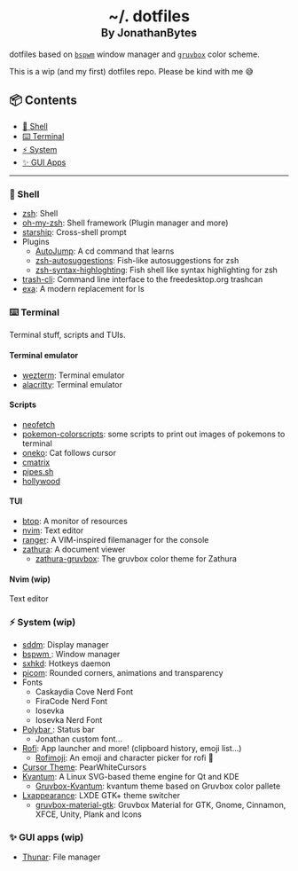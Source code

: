 <h1 align="center">
<a name="top">~/. dotfiles</a> <br/>
<sup><sub>By JonathanBytes</sub></sup>
</h1>

dotfiles based on [`bspwm`](https://github.com/baskerville/bspwm) window manager and [`gruvbox`](https://github.com/morhetz/gruvbox) color scheme.

This is a wip (and my first) dotfiles repo. Please be kind with me 😅


## 📦 Contents

- [🐚 Shell](#shell)
- [⌨️  Terminal](#terminal)
- [⚡ System](#system)
- [✨ GUI Apps](#gui-apps)

---

### 🐚 Shell 

- [zsh](https://www.zsh.org/): Shell
- [oh-my-zsh](https://ohmyz.sh/#install): Shell framework (Plugin manager and more)
- [starship](https://starship.rs/): Cross-shell prompt
- Plugins
  - [AutoJump](https://github.com/wting/autojump): A cd command that learns
  - [zsh-autosuggestions](https://github.com/zsh-users/zsh-autosuggestions/blob/master/INSTALL.md#oh-my-zsh): Fish-like autosuggestions for zsh 
  - [zsh-syntax-highloghting](https://github.com/zsh-users/zsh-syntax-highlighting/blob/master/INSTALL.md): Fish shell like syntax highlighting for zsh
- [trash-cli](https://github.com/andreafrancia/trash-cli): Command line interface to the freedesktop.org trashcan
- [exa](https://the.exa.website/): A modern replacement for ls

### ⌨️  Terminal

Terminal stuff, scripts and TUIs.

#### Terminal emulator

- [wezterm](https://github.com/wez/wezterm): Terminal emulator
- [alacritty](https://github.com/alacritty/alacritty): Terminal emulator

#### Scripts

- [neofetch]()
- [pokemon-colorscripts](https://gitlab.com/phoneybadger/pokemon-colorscripts): some scripts to print out images of pokemons to terminal 
- [oneko](https://github.com/tie/oneko): Cat follows cursor
- [cmatrix](https://github.com/abishekvashok/cmatrix)
- [pipes.sh](https://github.com/pipeseroni/pipes.sh)
- [hollywood](https://github.com/dustinkirkland/hollywood)

#### TUI

- [btop](https://github.com/aristocratos/btop): A monitor of resources
- [nvim](#nvim): Text editor
- [ranger](https://github.com/ranger/ranger): A VIM-inspired filemanager for the console
- [zathura](https://pwmt.org/projects/zathura/): A document viewer
  - [zathura-gruvbox](https://github.com/eastack/zathura-gruvbox): The gruvbox color theme for Zathura 

#### Nvim (wip)

Text editor

### ⚡ System (wip)

- [sddm](https://github.com/sddm/sddm): Display manager
- [ bspwm ](https://github.com/baskerville/bspwm): Window manager
- [sxhkd](https://github.com/baskerville/sxhkd): Hotkeys daemon
- [picom](https://github.com/pijulius/picom): Rounded corners, animations and transparency
- Fonts
  - Caskaydia Cove Nerd Font
  - FiraCode Nerd Font
  - Iosevka
  - Iosevka Nerd Font
- [ Polybar ](https://github.com/polybar/polybar): Status bar
  - Jonathan custom font...
- [Rofi](https://github.com/davarotium/rofi): App launcher and more! (clipboard history, emoji list...)
  - [Rofimoji](https://github.com/fdw/rofimoji): An emoji and character picker for rofi 😬   
- [Cursor Theme](https://www.gnome-look.org/p/1327310/): PearWhiteCursors
- [Kvantum](https://github.com/tsujan/Kvantum): A Linux SVG-based theme engine for Qt and KDE 
  - [Gruvbox-Kvantum](https://github.com/sourav2k/Gruvbox-Kvantum): kvantum theme based on Gruvbox color pallete
- [Lxappearance](https://github.com/lxde/lxappearance): LXDE GTK+ theme switcher 
  - [gruvbox-material-gtk](https://github.com/TheGreatMcPain/gruvbox-material-gtk): Gruvbox Material for GTK, Gnome, Cinnamon, XFCE, Unity, Plank and Icons 

### ✨ GUI apps (wip)

- [Thunar](https://gitlab.xfce.org/xfce/thunar): File manager
